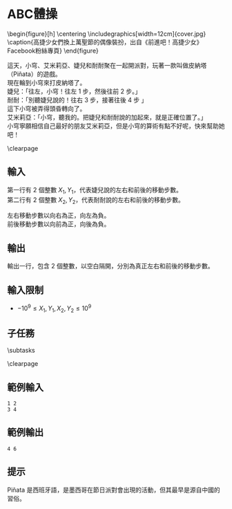 # ABC體操

\begin{figure}[h]
\centering
\includegraphics[width=12cm]{cover.jpg}
\caption{高捷少女們換上萬聖節的偶像裝扮，出自《前進吧！高捷少女》Facebook粉絲專頁}
\end{figure}

這天，小穹、艾米莉亞、婕兒和耐耐聚在一起開派對，玩著一款叫做皮納塔（Piñata）的遊戲。  
現在輪到小穹來打皮納塔了。  
婕兒：「往左，小穹！往左 1 步，然後往前 2 步。」  
耐耐：「別聽婕兒說的！往右 3 步，接著往後 4 步 」  
這下小穹被弄得頭昏轉向了。  
艾米莉亞：「小穹，聽我的。把婕兒和耐耐說的加起來，就是正確位置了。」  
小穹寧願相信自己最好的朋友艾米莉亞，但是小穹的算術有點不好呢，快來幫助她吧！  

\clearpage

## 輸入
第一行有 2 個整數 $X_1, Y_1$，代表婕兒說的左右和前後的移動步數。  
第二行有 2 個整數 $X_2, Y_2$，代表耐耐說的左右和前後的移動步數。  

左右移動步數以向右為正，向左為負。  
前後移動步數以向前為正，向後為負。  

## 輸出
輸出一行，包含 2 個整數，以空白隔開，分別為真正左右和前後的移動步數。  

## 輸入限制
 - $-10^9 \leq X_1 ,Y_1 , X_2 , Y_2 \leq 10^9$

## 子任務
\subtasks

\clearpage

## 範例輸入
```
1 2
3 4
```

## 範例輸出
```
4 6
```

## 提示
Piñata 是西班牙語，是墨西哥在節日派對會出現的活動，但其最早是源自中國的習俗。  
